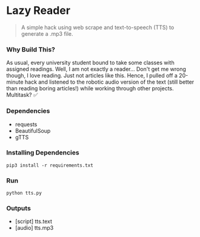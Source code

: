 # Lazy Reader
> A simple hack using web scrape and text-to-speech (TTS) to generate a .mp3 file. 

### Why Build This?
As usual, every university student bound to take some classes with assigned readings. Well, I am not exactly a reader... Don't get me wrong though, I love reading. Just not articles like this. Hence, I pulled off a 20-minute hack and listened to the robotic audio version of the text (still better than reading boring articles!) while working through other projects. Multitask? ✅
### Dependencies 
* requests
* BeautifulSoup
* gTTS 

### Installing Dependencies 
```
pip3 install -r requirements.txt
```

### Run 
```
python tts.py
```

### Outputs 
* [script] tts.text 
* [audio] tts.mp3 
